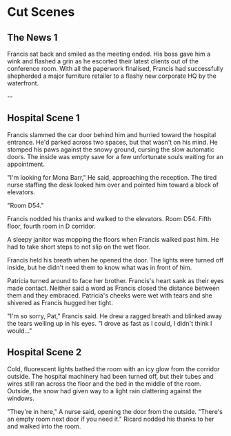 
# Cut Scenes

## The News 1

Francis sat back and smiled as the meeting ended. His boss gave him a wink and flashed a grin as he escorted their latest clients out of the conference room. With all the paperwork finalised, Francis had successfully shepherded a major furniture retailer to a flashy new corporate HQ by the waterfront.

--



## Hospital Scene 1

Francis slammed the car door behind him and hurried toward the hospital entrance. He'd parked across two spaces, but that wasn't on his mind. He stomped his paws against the snowy ground, cursing the slow automatic doors. The inside was empty save for a few unfortunate souls waiting for an appointment.

"I'm looking for Mona Barr," He said, approaching the reception. The tired nurse staffing the desk looked him over and pointed him toward a block of elevators.

"Room D54."

Francis nodded his thanks and walked to the elevators. Room D54. Fifth floor, fourth room in D corridor.

A sleepy janitor was mopping the floors when Francis walked past him. He had to take short steps to not slip on the wet floor.

Francis held his breath when he opened the door. The lights were turned off inside, but he didn't need them to know what was in front of him.

Patricia turned around to face her brother. Francis's heart sank as their eyes made contact. Neither said a word as Francis closed the distance between them and they embraced. Patricia's cheeks were wet with tears and she shivered as Francis hugged her tight.

"I'm so sorry, Pat," Francis said. He drew a ragged breath and blinked away the tears welling up in his eyes. "I drove as fast as I could, I didn't think I would..."

## Hospital Scene 2

Cold, fluorescent lights bathed the room with an icy glow from the corridor outside. The hospital machinery had been turned off, but their tubes and wires still ran across the floor and the bed in the middle of the room. Outside, the snow had given way to a light rain clattering against the windows.

"They're in here," A nurse said, opening the door from the outside. "There's an empty room next door if you need it." Ricard nodded his thanks to her and walked into the room.
